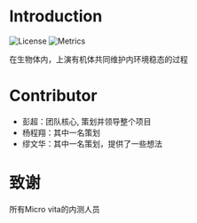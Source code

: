 # Introduction
![License](https://img.shields.io/badge/license-Compiling-red.svg)
![Metrics](https://img.shields.io/badge/build-develop-yellow)

在生物体内，上演有机体共同维护内环境稳态的过程


# Contributor
- 彭超：团队核心, 策划并领导整个项目
- 杨程翔：其中一名策划
- 缪文华：其中一名策划，提供了一些想法

# 致谢
所有Micro vita的内测人员